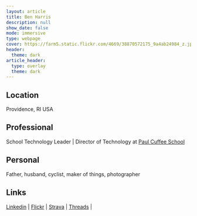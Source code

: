 ```yaml
---
layout: article
title: Ben Harris
description: null
show_date: false
mode: immersive
type: webpage
cover: https://farm5.static.flickr.com/4669/38870572175_9a4ab24984_z.jpg
header:
  theme: dark
article_header:
  type: overlay
  theme: dark
---
```

## Location
Providence, RI USA 

## Professional
School Technology Leader | Director of Technology at [Paul Cuffee School](https://www.paulcuffee.org)

## Personal
Father, husband, cyclist, maker of things, photographer

## Links
[Linkedin](https://www.linkedin.com/in/benjaminharris/) | 
[Flickr](https://www.flickr.com/photos/benshead/) | 
[Strava](https://www.strava.com/athletes/2542158) | 
[Threads](https://www.threads.net/@benshead) | 
